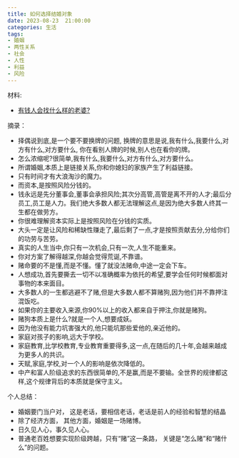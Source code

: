 ```yaml
---
title: 如何选择结婚对象
date: 2023-08-23  21:00:00
categories: 生活
tags:
- 婚姻
- 两性关系
- 社会
- 人性
- 利益
- 风险
---
```


材料:
- [有钱人会找什么样的老婆?](https://raw.githubusercontent.com/youngqqcn/repo4picgo/master/img/%E6%9C%89%E9%92%B1%E4%BA%BA%E4%BC%9A%E6%89%BE%E4%BB%80%E4%B9%88%E6%A0%B7%E7%9A%84%E8%80%81%E5%A9%86.pdf)



摘录：

- 择偶说到底,是一个要不要换牌的问题, 换牌的意思是说,我有什么,我要什么,对方有什么,对方要什么, 你在看别人牌的时候,别人也在看你的牌。
- 怎么浓缩呢?很简单,我有什么,我要什么,对方有什么,对方要什么。
- 所谓婚姻,本质上是链接关系,你和你媳妇的家族产生了利益链接。
- 只有时间才有大浪淘沙的魔力。
- 而资本,是按照风险分钱的。
- 钱永远是先分董事会,董事会承担风险;其次分高管,高管是离不开的人才;最后分员工,员工是人力。我们绝大多数人都无法理解这点,是因为绝大多数人终其一生都在做劳方。
- 你很难理解资本实际上是按照风险在分钱的实质。
- 大头一定是让风险和稀缺性赚走了,最后剩了一点,才是按照贡献去分,分给你们的功劳与苦劳。
- 真实的人生当中,你只有一次机会,只有一次,人生不能重来。
- 你对方案了解得越深,你越会觉得荒诞,不靠谱。
- 赌命要的不是懂,而是不懂。懂了就没法赌命,中途一定会下车。
- 人想成功,首先要撕去一切不以准确概率为依托的希望,要学会任何时候都面对事物的本来面目。
- 大多数人的一生都逃避不了赌,但是大多数人都不算赌狗,因为他们并不靠押注混饭吃。
- 如果你的主要收入来源,你90%以上的收入都来自于押注,你就是赌狗。
- 赌狗本质上是什么?就是一个人,想要成妖。
- 因为他没有能力坑害强大的,他只能坑那些爱他的,亲近他的。
- 家庭对孩子的影响,远大于学校。
- 家庭教育,比学校教育,专业教育重要得多,这一点,在随后的几十年,会越来越成为更多人的共识。
- 天赋,家庭,学校,对一个人的影响是依次降低的。
- 中产和富人阶级追求的东西很简单的,不是赢,而是不要输。全世界的规律都这样,这个规律背后的本质就是保守主义。



个人总结：

- 婚姻要门当户对， 这是老话，要相信老话，老话是前人的经验和智慧的结晶
- 除了经济方面， 其他方面，婚姻是一场赌博。
- 日久见人心，事久见人心。
- 普通老百姓想要实现阶级跨越，只有“赌”这一条路， 关键是“怎么赌”和“赌什么”的问题。